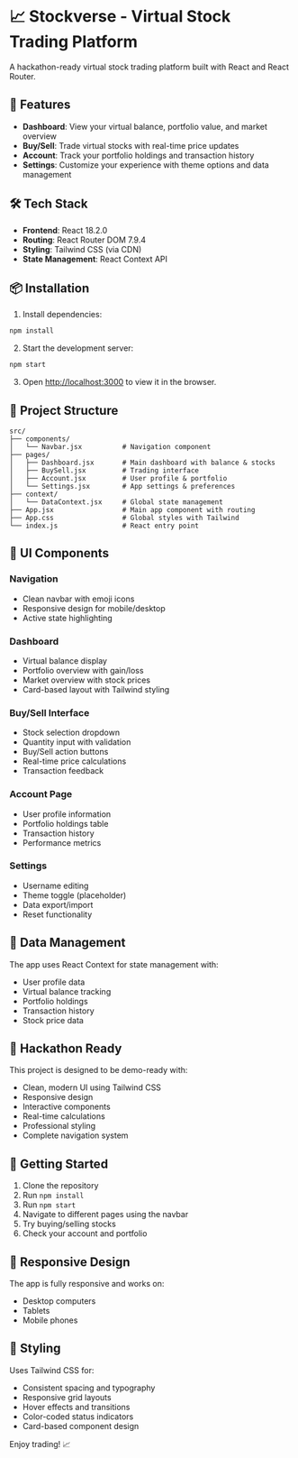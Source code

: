 # 📈 Stockverse - Virtual Stock Trading Platform

A hackathon-ready virtual stock trading platform built with React and React Router.

## 🚀 Features

- **Dashboard**: View your virtual balance, portfolio value, and market overview
- **Buy/Sell**: Trade virtual stocks with real-time price updates
- **Account**: Track your portfolio holdings and transaction history
- **Settings**: Customize your experience with theme options and data management

## 🛠️ Tech Stack

- **Frontend**: React 18.2.0
- **Routing**: React Router DOM 7.9.4
- **Styling**: Tailwind CSS (via CDN)
- **State Management**: React Context API

## 📦 Installation

1. Install dependencies:
```bash
npm install
```

2. Start the development server:
```bash
npm start
```

3. Open [http://localhost:3000](http://localhost:3000) to view it in the browser.

## 🎯 Project Structure

```
src/
├── components/
│   └── Navbar.jsx          # Navigation component
├── pages/
│   ├── Dashboard.jsx       # Main dashboard with balance & stocks
│   ├── BuySell.jsx         # Trading interface
│   ├── Account.jsx         # User profile & portfolio
│   └── Settings.jsx        # App settings & preferences
├── context/
│   └── DataContext.jsx     # Global state management
├── App.jsx                 # Main app component with routing
├── App.css                 # Global styles with Tailwind
└── index.js                # React entry point
```

## 🎨 UI Components

### Navigation
- Clean navbar with emoji icons
- Responsive design for mobile/desktop
- Active state highlighting

### Dashboard
- Virtual balance display
- Portfolio overview with gain/loss
- Market overview with stock prices
- Card-based layout with Tailwind styling

### Buy/Sell Interface
- Stock selection dropdown
- Quantity input with validation
- Buy/Sell action buttons
- Real-time price calculations
- Transaction feedback

### Account Page
- User profile information
- Portfolio holdings table
- Transaction history
- Performance metrics

### Settings
- Username editing
- Theme toggle (placeholder)
- Data export/import
- Reset functionality

## 💾 Data Management

The app uses React Context for state management with:
- User profile data
- Virtual balance tracking
- Portfolio holdings
- Transaction history
- Stock price data

## 🎯 Hackathon Ready

This project is designed to be demo-ready with:
- Clean, modern UI using Tailwind CSS
- Responsive design
- Interactive components
- Real-time calculations
- Professional styling
- Complete navigation system

## 🚀 Getting Started

1. Clone the repository
2. Run `npm install`
3. Run `npm start`
4. Navigate to different pages using the navbar
5. Try buying/selling stocks
6. Check your account and portfolio

## 📱 Responsive Design

The app is fully responsive and works on:
- Desktop computers
- Tablets
- Mobile phones

## 🎨 Styling

Uses Tailwind CSS for:
- Consistent spacing and typography
- Responsive grid layouts
- Hover effects and transitions
- Color-coded status indicators
- Card-based component design

Enjoy trading! 📈
